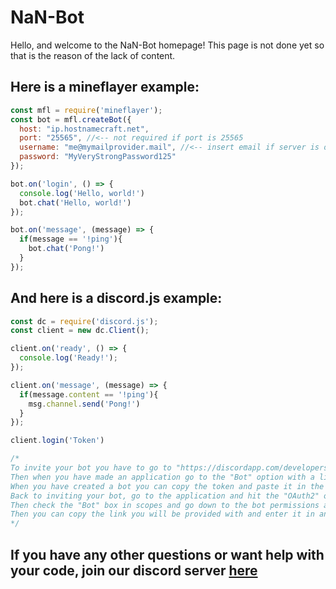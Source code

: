 # NaN-Bot
Hello, and welcome to the NaN-Bot homepage! This page is not done yet so that is the reason of the lack of content.

## Here is a mineflayer example:
```js
const mfl = require('mineflayer');
const bot = mfl.createBot({
  host: "ip.hostnamecraft.net",
  port: "25565", //<-- not required if port is 25565
  username: "me@mymailprovider.mail", //<-- insert email if server is online mode
  password: "MyVeryStrongPassword125"
});

bot.on('login', () => {
  console.log('Hello, world!')
  bot.chat('Hello, world!')
});

bot.on('message', (message) => {
  if(message == '!ping'){
    bot.chat('Pong!')
  }
});
```

## And here is a discord.js example:
```js
const dc = require('discord.js');
const client = new dc.Client();

client.on('ready', () => {
  console.log('Ready!');
});

client.on('message', (message) => {
  if(message.content == '!ping'){
    msg.channel.send('Pong!')
  }
});

client.login('Token')

/*
To invite your bot you have to go to "https://discordapp.com/developers/applications".
Then when you have made an application go to the "Bot" option with a little pussle piece.
When you have created a bot you can copy the token and paste it in the client.login line.
Back to inviting your bot, go to the application and hit the "OAuth2" option with a wrench.
Then check the "Bot" box in scopes and go down to the bot permissions and check the "Administrator" box.
Then you can copy the link you will be provided with and enter it in any browser to invite your bot.
*/
```

## If you have any other questions or want help with your code, join our discord server [here](https://discord.gg/H8VzY7e)
